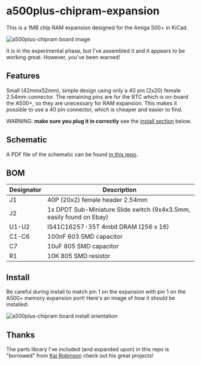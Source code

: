 # a500plus-chipram-expansion

This is a 1MB chip RAM expansion designed for the Amiga 500+ in KiCad.

![a500plus-chipram board image](https://raw.githubusercontent.com/blark/a500plus-chipram-expansion/master/media/rev2_render.png)

It is in the experimental phase, but I've assembled it and it appears to be working great. However, you've been warned!

## Features

Small (42mmx52mm), simple design using only a 40 pin (2x20) female 2.54mm connector. The remaining pins are for the RTC which is on-board the A500+, so they are unecessary for RAM expansion. This makes it possible to use a 40 pin connector, which is cheaper and easier to find.

WARNING: **make sure you plug it in correctly** see the [install section](https://github.com/blark/a500plus-chipram-expansion#install) below.

## Schematic

A PDF file of the schematic can be found [in this repo](https://raw.githubusercontent.com/blark/a500plus-chipram-expansion/master/media/schematic.pdf).

## BOM
| Designator | Description |
| ---------- | ----------- |
| J1 | 40P (20x2) female header 2.54mm |
| J2 | 1x DPDT Sub-Miniature Slide switch (9x4x3.5mm, easily found on Ebay) |
| U1-U2 | IS41C16257-35T 4mbit DRAM (256 x 16) |
| C1-C6 | 100nF 603 SMD capacitor |
| C7 | 10uF 805 SMD capacitor |
| R1 | 10K 805 SMD resistor |

## Install

Be careful during install to match pin 1 on the expansion with pin 1 on the A500+ memory expansion port! Here's an image of how it should be installed:

![a500plus-chipram board install orientation](https://raw.githubusercontent.com/blark/a500plus-chipram-expansion/master/media/install.png)

## Thanks

The parts library I've included (and expanded upon) in this repo is "borrowed" from [Kai Robinson](https://github.com/kr239) check out his great projects!
